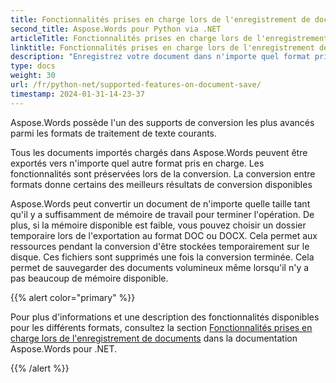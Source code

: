 ```yaml
---
title: Fonctionnalités prises en charge lors de l'enregistrement de documents
second_title: Aspose.Words pour Python via .NET
articleTitle: Fonctionnalités prises en charge lors de l'enregistrement de documents
linktitle: Fonctionnalités prises en charge lors de l'enregistrement de documents
description: "Enregistrez votre document dans n'importe quel format pris en charge à l'aide de Python. Convertissez et exportez un document de n'importe quelle taille."
type: docs
weight: 30
url: /fr/python-net/supported-features-on-document-save/
timestamp: 2024-01-31-14-23-37
---
```


Aspose.Words possède l'un des supports de conversion les plus avancés parmi les formats de traitement de texte courants.

Tous les documents importés chargés dans Aspose.Words peuvent être exportés vers n'importe quel autre format pris en charge. Les fonctionnalités sont préservées lors de la conversion. La conversion entre formats donne certains des meilleurs résultats de conversion disponibles

Aspose.Words peut convertir un document de n'importe quelle taille tant qu'il y a suffisamment de mémoire de travail pour terminer l'opération. De plus, si la mémoire disponible est faible, vous pouvez choisir un dossier temporaire lors de l'exportation au format DOC ou DOCX. Cela permet aux ressources pendant la conversion d'être stockées temporairement sur le disque. Ces fichiers sont supprimés une fois la conversion terminée. Cela permet de sauvegarder des documents volumineux même lorsqu'il n'y a pas beaucoup de mémoire disponible.

{{% alert color="primary" %}}

Pour plus d'informations et une description des fonctionnalités disponibles pour les différents formats, consultez la section [Fonctionnalités prises en charge lors de l'enregistrement de documents](/words/fr/net/supported-features-on-document-save/) dans la documentation Aspose.Words pour .NET.

{{% /alert %}}
